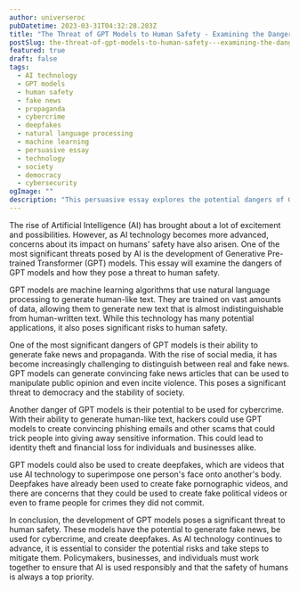 ```yaml
---
author: universeroc
pubDatetime: 2023-03-31T04:32:28.203Z
title: "The Threat of GPT Models to Human Safety - Examining the Dangers of Advanced AI Technology"
postSlug: the-threat-of-gpt-models-to-human-safety---examining-the-dangers-of-advanced-ai-technology
featured: true
draft: false
tags:
  - AI technology
  - GPT models
  - human safety
  - fake news
  - propaganda
  - cybercrime
  - deepfakes
  - natural language processing
  - machine learning
  - persuasive essay
  - technology
  - society
  - democracy
  - cybersecurity
ogImage: ""
description: "This persuasive essay explores the potential dangers of Generative Pre-trained Transformer (GPT) models, a type of Artificial Intelligence (AI) technology that can generate human-like text. The essay examines the risks posed by GPT models, including their ability to generate fake news and propaganda, be used for cybercrime, and create deepfakes."
---
```


The rise of Artificial Intelligence (AI) has brought about a lot of excitement and possibilities. However, as AI technology becomes more advanced, concerns about its impact on humans' safety have also arisen. One of the most significant threats posed by AI is the development of Generative Pre-trained Transformer (GPT) models. This essay will examine the dangers of GPT models and how they pose a threat to human safety.

GPT models are machine learning algorithms that use natural language processing to generate human-like text. They are trained on vast amounts of data, allowing them to generate new text that is almost indistinguishable from human-written text. While this technology has many potential applications, it also poses significant risks to human safety.

One of the most significant dangers of GPT models is their ability to generate fake news and propaganda. With the rise of social media, it has become increasingly challenging to distinguish between real and fake news. GPT models can generate convincing fake news articles that can be used to manipulate public opinion and even incite violence. This poses a significant threat to democracy and the stability of society.

Another danger of GPT models is their potential to be used for cybercrime. With their ability to generate human-like text, hackers could use GPT models to create convincing phishing emails and other scams that could trick people into giving away sensitive information. This could lead to identity theft and financial loss for individuals and businesses alike.

GPT models could also be used to create deepfakes, which are videos that use AI technology to superimpose one person's face onto another's body. Deepfakes have already been used to create fake pornographic videos, and there are concerns that they could be used to create fake political videos or even to frame people for crimes they did not commit.

In conclusion, the development of GPT models poses a significant threat to human safety. These models have the potential to generate fake news, be used for cybercrime, and create deepfakes. As AI technology continues to advance, it is essential to consider the potential risks and take steps to mitigate them. Policymakers, businesses, and individuals must work together to ensure that AI is used responsibly and that the safety of humans is always a top priority.
